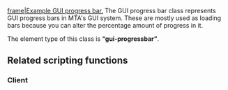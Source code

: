 [frame|Example GUI progress bar.](/Image:Gui-progressbar.png.md "wikilink") The GUI progress bar class represents GUI progress bars in MTA's GUI system. These are mostly used as loading bars because you can alter the percentage amount of progress in it.

The element type of this class is **“gui-progressbar”**.

Related scripting functions
---------------------------

### Client
